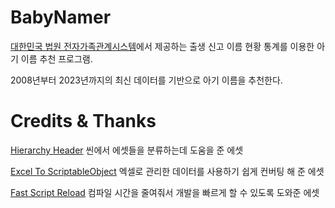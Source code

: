 # BabyNamer

[대한민국 법원 전자가족관계시스템](https://efamily.scourt.go.kr/)에서 제공하는 출생 신고 이름 현황 통계를 이용한 아기 이름 추천 프로그램.

2008년부터 2023년까지의 최신 데이터를 기반으로 아기 이름을 추천한다.


# Credits & Thanks
[Hierarchy Header](https://github.com/BennyKok/unity-hierarchy-header.git) 씬에서 에셋들을 분류하는데 도움을 준 에셋

[Excel To ScriptableObject](https://github.com/greatclock/excel_to_scriptableobject) 엑셀로 관리한 데이터를 사용하기 쉽게 컨버팅 해 준 에셋

[Fast Script Reload](https://github.com/handzlikchris/FastScriptReload) 컴파일 시간을 줄여줘서 개발을 빠르게 할 수 있도록 도와준 에셋
